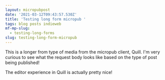 ```yaml
---
layout: micropubpost
date: '2021-03-12T09:43:57.530Z'
title: 'Testing long form micropub '
tags: blog posts indieweb
mf-mp-slug:
  - testing-long-forms
slug: testing-long-form-micropub
---
```

This is a longer from type of media from the micropub client, Quill. I'm very curious to see what the request body looks like based on the type of post being published!

The editor experience in Quill is actually pretty nice!
